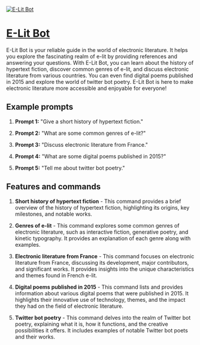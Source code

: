 [![E-Lit Bot](https://files.oaiusercontent.com/file-VNiVWNrgBLng6eMarbJVrJZ0?se=2123-10-16T20%3A15%3A37Z&sp=r&sv=2021-08-06&sr=b&rscc=max-age%3D31536000%2C%20immutable&rscd=attachment%3B%20filename%3D7267dbd9-a33e-4674-8e65-f5cf6ec438db.png&sig=XBbf58IfjRnCL5uPNVBKsggFRz1EGnZPiRdBiN04q0M%3D)](https://chat.openai.com/g/g-USzNQ7K1m-e-lit-bot)

# [E-Lit Bot](https://chat.openai.com/g/g-USzNQ7K1m-e-lit-bot)

E-Lit Bot is your reliable guide in the world of electronic literature. It helps you explore the fascinating realm of e-lit by providing references and answering your questions. With E-Lit Bot, you can learn about the history of hypertext fiction, discover common genres of e-lit, and discuss electronic literature from various countries. You can even find digital poems published in 2015 and explore the world of twitter bot poetry. E-Lit Bot is here to make electronic literature more accessible and enjoyable for everyone!

## Example prompts

1. **Prompt 1:** "Give a short history of hypertext fiction."

2. **Prompt 2:** "What are some common genres of e-lit?"

3. **Prompt 3:** "Discuss electronic literature from France."

4. **Prompt 4:** "What are some digital poems published in 2015?"

5. **Prompt 5:** "Tell me about twitter bot poetry."

## Features and commands

1. **Short history of hypertext fiction** - This command provides a brief overview of the history of hypertext fiction, highlighting its origins, key milestones, and notable works.

2. **Genres of e-lit** - This command explores some common genres of electronic literature, such as interactive fiction, generative poetry, and kinetic typography. It provides an explanation of each genre along with examples.

3. **Electronic literature from France** - This command focuses on electronic literature from France, discussing its development, major contributors, and significant works. It provides insights into the unique characteristics and themes found in French e-lit.

4. **Digital poems published in 2015** - This command lists and provides information about various digital poems that were published in 2015. It highlights their innovative use of technology, themes, and the impact they had on the field of electronic literature.

5. **Twitter bot poetry** - This command delves into the realm of Twitter bot poetry, explaining what it is, how it functions, and the creative possibilities it offers. It includes examples of notable Twitter bot poets and their works.